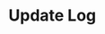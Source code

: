 # Update Log

<!--## 17-04-2023 - Forum and other improvements!

Following feedback from users we've improved some navigation and visuals around the forums including the entertainment forum.
We have also pushed some changes to multiple other areas of the game including bullet factories.

[Read More!](update_logs/17-04-2023.md) !-->
